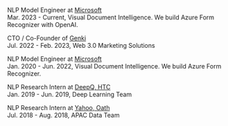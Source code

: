 NLP Model Engineer at [Microsoft](https://www.microsoft.com/)  
<light>Mar. 2023 - Current, Visual Document Intelligence. We build Azure Form Recognizer with OpenAI.</light>

CTO / Co-Founder of [Genki](https://genki.io/)  
<light>Jul. 2022 - Feb. 2023, Web 3.0 Marketing Solutions</light>

NLP Model Engineer at [Microsoft](https://www.microsoft.com/)  
<light>Jan. 2020 - Jun. 2022, Visual Document Intelligence. We build Azure Form Recognizer.</light>

NLP Research Intern at [DeepQ, HTC](https://deepq.com/)  
<light>Jan. 2019 - Jun. 2019, Deep Learning Team</light>

NLP Research Intern at [Yahoo, Oath](https://www.oath.com/brands/yahoo/)  
<light>Jul. 2018 - Aug. 2018, APAC Data Team</light>

<!-- Deep Learning Intern at [NADI System Co.](https://www.nadi3docms.com/)  
<light>Nov. 2017 - Jun. 2018</light> -->

<!-- Data Engineer Intern at [Trend Micro](http://www.trendmicro.com.tw/)  
<light>Sep. 2017 - Feb. 2018, IoT Reputation Service Team</light> -->

<!-- Android Developer Intern at [National Chip Implementation Center, Taiwan](https://www.cic.org.tw/)  
<light>Jul. 2015 - Aug. 2015, Advanced Technology Division</light> -->

